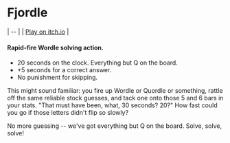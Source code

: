 # Fjordle

| -- |
| [Play on itch.io](bgsulz.itch.io/fjordle) |

#### Rapid-fire Wordle solving action.
- 20 seconds on the clock. Everything but Q on the board.
- +5 seconds for a correct answer.
- No punishment for skipping.

This might sound familiar: you fire up Wordle or Quordle or something, rattle off the same reliable stock guesses, and tack one onto those 5 and 6 bars in your stats. "That must have been, what, 30 seconds? 20?" How fast could you go if those letters didn't flip so slowly?

No more guessing -- we've got everything but Q on the board. Solve, solve, solve!